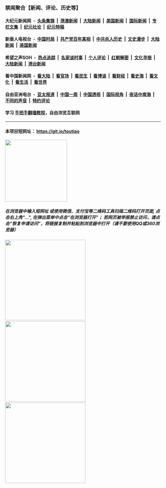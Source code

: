 ### 禁闻聚合【新闻、评论、历史等】

#### 大纪元新闻网 &nbsp;-&nbsp; [头条集锦](indexes/E头条集锦.md?t=02141202) &nbsp;|&nbsp; [港澳新闻](indexes/E港澳新闻.md?t=02141202)  &nbsp;|&nbsp; [大陆新闻](indexes/E大陆新闻.md?t=02141202) &nbsp;|&nbsp; [美国新闻](indexes/E美国新闻.md?t=02141202) &nbsp;|&nbsp; [国际新闻](indexes/E国际新闻.md?t=02141202) &nbsp;|&nbsp; [专栏文集](indexes/E专栏文集.md?t=02141202) &nbsp;|&nbsp; [纪元社论](indexes/E纪元社论.md?t=02141202) &nbsp;|&nbsp; [纪元特稿](indexes/E纪元特稿.md?t=02141202) 

#### 新唐人电视台 &nbsp;-&nbsp; [中国时局](indexes/N中国时局.md?t=02141202) &nbsp;|&nbsp; [共产党百年真相](indexes/N共产党百年真相.md?t=02141202) &nbsp;|&nbsp; [中共杀人历史](indexes/N中共杀人历史.md?t=02141202) &nbsp;|&nbsp; [文史漫步](indexes/N文史漫步.md?t=02141202) &nbsp;|&nbsp; [大陆新闻](indexes/N大陆新闻.md?t=02141202) &nbsp;|&nbsp; [美国新闻](indexes/N美国新闻.md?t=02141202)

#### 希望之声SOH &nbsp;-&nbsp; [热点追踪](indexes/H热点追踪.md?t=02141202) &nbsp;|&nbsp; [名家谈时事](indexes/H名家谈时事.md?t=02141202) &nbsp;|&nbsp; [个人评论](indexes/H个人评论.md?t=02141202)  &nbsp;|&nbsp; [红朝解密](indexes/H红朝解密.md?t=02141202) &nbsp;|&nbsp; [文化寻根](indexes/H文化寻根.md?t=02141202) &nbsp;|&nbsp; [大陆新闻](indexes/H大陆新闻.md?t=02141202) &nbsp;|&nbsp; [港台新闻](indexes/H港台新闻.md?t=02141202)

#### 看中国新闻网 &nbsp;-&nbsp; [看大陆](indexes/S看大陆.md?t=02141202) &nbsp;|&nbsp; [看官场](indexes/S看官场.md?t=02141202) &nbsp;|&nbsp; [看民生](indexes/S看民生.md?t=02141202)  &nbsp;|&nbsp; [看博谈](indexes/S看博谈.md?t=02141202) &nbsp;|&nbsp; [看财经](indexes/S看财经.md?t=02141202) &nbsp;|&nbsp; [看史海](indexes/S看史海.md?t=02141202) &nbsp;|&nbsp; [看文化](indexes/S看文化.md?t=02141202) &nbsp;|&nbsp; [看生活](indexes/S看生活.md?t=02141202) &nbsp;|&nbsp; [看世界](indexes/S看世界.md?t=02141202)

#### 自由亚洲电台 &nbsp;-&nbsp; [亚太报道](indexes/R亚太报道.md?t=02141202) &nbsp;|&nbsp; [中国一周](indexes/R中国一周.md?t=02141202) &nbsp;|&nbsp; [中国透视](indexes/R中国透视.md?t=02141202)  &nbsp;|&nbsp; [国际视角](indexes/R国际视角.md?t=02141202) &nbsp;|&nbsp; [夜话中南海](indexes/R夜话中南海.md?t=02141202) &nbsp;|&nbsp; [不同的声音](indexes/R不同的声音.md?t=02141202) &nbsp;|&nbsp; [特约评论](indexes/R特约评论.md?t=02141202)

#### 学习 [手把手翻墙教程](https://github.com/gfw-breaker/guides/wiki)，自由浏览互联网

----

#### 本项目短网址： https://git.io/toutiao
<img src="https://raw.githubusercontent.com/gfw-breaker/banned-news/master/scripts/img/qr.png" width="200px"/>  

##### 在浏览器中输入短网址 或使用微信、支付宝等二维码工具扫描二维码打开页面, 点击右上角"...", 在弹出菜单中点击“在浏览器打开”； 若网页被举报禁止访问，请点击“恢复申请访问”，将链接复制并粘贴到浏览器中打开（请不要使用QQ或360浏览器）

<img src="https://raw.githubusercontent.com/gfw-breaker/banned-news/master/scripts/img/1.png" width="260px"/> &nbsp; <img src="https://raw.githubusercontent.com/gfw-breaker/banned-news/master/scripts/img/2.png" width="260px"/> &nbsp; <img src="https://raw.githubusercontent.com/gfw-breaker/banned-news/master/scripts/img/3.png" width="260px"/>
